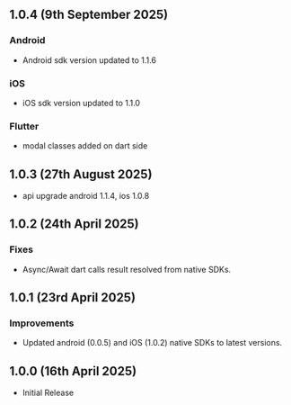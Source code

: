 ## 1.0.4 (9th September 2025)
### Android
* Android sdk version updated to 1.1.6
### iOS
* iOS sdk version updated to 1.1.0
### Flutter
* modal classes added on dart side


## 1.0.3 (27th August 2025)
* api upgrade android 1.1.4, ios 1.0.8

## 1.0.2 (24th April 2025)
### Fixes
* Async/Await dart calls result resolved from native SDKs.

## 1.0.1 (23rd April 2025)
### Improvements
* Updated android (0.0.5) and iOS (1.0.2) native SDKs to latest versions.

## 1.0.0 (16th April 2025)

* Initial Release